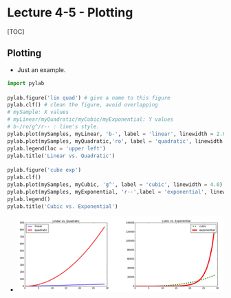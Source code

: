 # Lecture 4-5 - Plotting

[TOC]

## Plotting

* Just an example.

```python
import pylab

pylab.figure('lin quad') # give a name to this figure
pylab.clf() # clean the figure, avoid overlapping
# mySample: X values
# myLinear/myQuadratic/myCubic/myExponential: Y values 
# b-/ro/g^/r-- : line's style. 
pylab.plot(mySamples, myLinear, 'b-', label = 'linear', linewidth = 2.0)
pylab.plot(mySamples, myQuadratic,'ro', label = 'quadratic', linewidth = 3.0)
pylab.legend(loc = 'upper left')
pylab.title('Linear vs. Quadratic')

pylab.figure('cube exp')
pylab.clf()
pylab.plot(mySamples, myCubic, 'g^', label = 'cubic', linewidth = 4.0)
pylab.plot(mySamples, myExponential, 'r--',label = 'exponential', linewidth = 5.0)
pylab.legend()
pylab.title('Cubic vs. Exponential')
``` 

* <img src='media/unit-2-1.jpg' width=600/>

